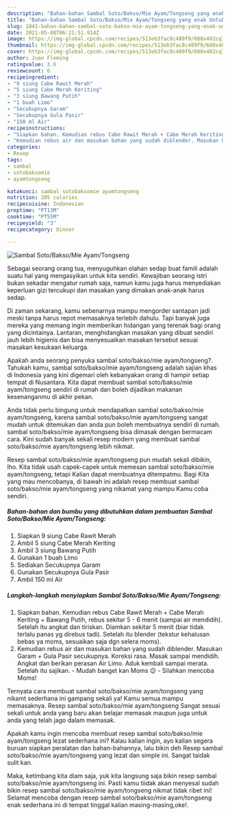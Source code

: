 ```yaml
---
description: "Bahan-bahan Sambal Soto/Bakso/Mie Ayam/Tongseng yang enak Untuk Jualan"
title: "Bahan-bahan Sambal Soto/Bakso/Mie Ayam/Tongseng yang enak Untuk Jualan"
slug: 1041-bahan-bahan-sambal-soto-bakso-mie-ayam-tongseng-yang-enak-untuk-jualan
date: 2021-05-08T06:21:51.914Z
image: https://img-global.cpcdn.com/recipes/513eb3fac8c489f9/680x482cq70/sambal-sotobaksomie-ayamtongseng-foto-resep-utama.jpg
thumbnail: https://img-global.cpcdn.com/recipes/513eb3fac8c489f9/680x482cq70/sambal-sotobaksomie-ayamtongseng-foto-resep-utama.jpg
cover: https://img-global.cpcdn.com/recipes/513eb3fac8c489f9/680x482cq70/sambal-sotobaksomie-ayamtongseng-foto-resep-utama.jpg
author: Juan Fleming
ratingvalue: 3.6
reviewcount: 6
recipeingredient:
- "9 siung Cabe Rawit Merah"
- "5 siung Cabe Merah Keriting"
- "3 siung Bawang Putih"
- "1 buah Limo"
- "Secukupnya Garam"
- "Secukupnya Gula Pasir"
- "150 ml Air"
recipeinstructions:
- "Siapkan bahan. Kemudian rebus Cabe Rawit Merah + Cabe Merah Keriting + Bawang Putih, rebus sekitar 5 - 6 menit (sampai air mendidih). Setelah itu angkat dan tiriskan. Diamkan sekitar 5 menit (biar tidak terlalu panas yg direbus tadi). Setelah itu blender (tekstur kehalusan bebas ya moms, sesuaikan saja dgn selera moms)."
- "Kemudian rebus air dan masukan bahan yang sudah diblender. Masukan Garam + Gula Pasir secukupnya. Koreksi rasa. Masak sampai mendidih. Angkat dan berikan perasan Air Limo. Aduk kembali sampai merata. Setelah itu sajikan. Mudah banget kan Moms 😉 Silahkan mencoba Moms!"
categories:
- Resep
tags:
- sambal
- sotobaksomie
- ayamtongseng

katakunci: sambal sotobaksomie ayamtongseng 
nutrition: 205 calories
recipecuisine: Indonesian
preptime: "PT13M"
cooktime: "PT55M"
recipeyield: "3"
recipecategory: Dinner

---
```



![Sambal Soto/Bakso/Mie Ayam/Tongseng](https://img-global.cpcdn.com/recipes/513eb3fac8c489f9/680x482cq70/sambal-sotobaksomie-ayamtongseng-foto-resep-utama.jpg)

Sebagai seorang orang tua, menyuguhkan olahan sedap buat famili adalah suatu hal yang mengasyikan untuk kita sendiri. Kewajiban seorang istri bukan sekadar mengatur rumah saja, namun kamu juga harus menyediakan keperluan gizi tercukupi dan masakan yang dimakan anak-anak harus sedap.

Di zaman  sekarang, kamu sebenarnya mampu mengorder santapan jadi meski tanpa harus repot memasaknya terlebih dahulu. Tapi banyak juga mereka yang memang ingin memberikan hidangan yang terenak bagi orang yang dicintainya. Lantaran, menghidangkan masakan yang dibuat sendiri jauh lebih higienis dan bisa menyesuaikan masakan tersebut sesuai masakan kesukaan keluarga. 



Apakah anda seorang penyuka sambal soto/bakso/mie ayam/tongseng?. Tahukah kamu, sambal soto/bakso/mie ayam/tongseng adalah sajian khas di Indonesia yang kini digemari oleh kebanyakan orang di hampir setiap tempat di Nusantara. Kita dapat membuat sambal soto/bakso/mie ayam/tongseng sendiri di rumah dan boleh dijadikan makanan kesenanganmu di akhir pekan.

Anda tidak perlu bingung untuk mendapatkan sambal soto/bakso/mie ayam/tongseng, karena sambal soto/bakso/mie ayam/tongseng sangat mudah untuk ditemukan dan anda pun boleh membuatnya sendiri di rumah. sambal soto/bakso/mie ayam/tongseng bisa dimasak dengan bermacam cara. Kini sudah banyak sekali resep modern yang membuat sambal soto/bakso/mie ayam/tongseng lebih nikmat.

Resep sambal soto/bakso/mie ayam/tongseng pun mudah sekali dibikin, lho. Kita tidak usah capek-capek untuk memesan sambal soto/bakso/mie ayam/tongseng, tetapi Kalian dapat membuatnya ditempatmu. Bagi Kita yang mau mencobanya, di bawah ini adalah resep membuat sambal soto/bakso/mie ayam/tongseng yang nikamat yang mampu Kamu coba sendiri.

<!--inarticleads1-->

##### Bahan-bahan dan bumbu yang dibutuhkan dalam pembuatan Sambal Soto/Bakso/Mie Ayam/Tongseng:

1. Siapkan 9 siung Cabe Rawit Merah
1. Ambil 5 siung Cabe Merah Keriting
1. Ambil 3 siung Bawang Putih
1. Gunakan 1 buah Limo
1. Sediakan Secukupnya Garam
1. Gunakan Secukupnya Gula Pasir
1. Ambil 150 ml Air




<!--inarticleads2-->

##### Langkah-langkah menyiapkan Sambal Soto/Bakso/Mie Ayam/Tongseng:

1. Siapkan bahan. Kemudian rebus Cabe Rawit Merah + Cabe Merah Keriting + Bawang Putih, rebus sekitar 5 - 6 menit (sampai air mendidih). Setelah itu angkat dan tiriskan. Diamkan sekitar 5 menit (biar tidak terlalu panas yg direbus tadi). Setelah itu blender (tekstur kehalusan bebas ya moms, sesuaikan saja dgn selera moms).
1. Kemudian rebus air dan masukan bahan yang sudah diblender. Masukan Garam + Gula Pasir secukupnya. Koreksi rasa. Masak sampai mendidih. Angkat dan berikan perasan Air Limo. Aduk kembali sampai merata. Setelah itu sajikan. - Mudah banget kan Moms 😉 - Silahkan mencoba Moms!




Ternyata cara membuat sambal soto/bakso/mie ayam/tongseng yang nikamt sederhana ini gampang sekali ya! Kamu semua mampu memasaknya. Resep sambal soto/bakso/mie ayam/tongseng Sangat sesuai sekali untuk anda yang baru akan belajar memasak maupun juga untuk anda yang telah jago dalam memasak.

Apakah kamu ingin mencoba membuat resep sambal soto/bakso/mie ayam/tongseng lezat sederhana ini? Kalau kalian ingin, ayo kalian segera buruan siapkan peralatan dan bahan-bahannya, lalu bikin deh Resep sambal soto/bakso/mie ayam/tongseng yang lezat dan simple ini. Sangat taidak sulit kan. 

Maka, ketimbang kita diam saja, yuk kita langsung saja bikin resep sambal soto/bakso/mie ayam/tongseng ini. Pasti kamu tiidak akan menyesal sudah bikin resep sambal soto/bakso/mie ayam/tongseng nikmat tidak ribet ini! Selamat mencoba dengan resep sambal soto/bakso/mie ayam/tongseng enak sederhana ini di tempat tinggal kalian masing-masing,oke!.

